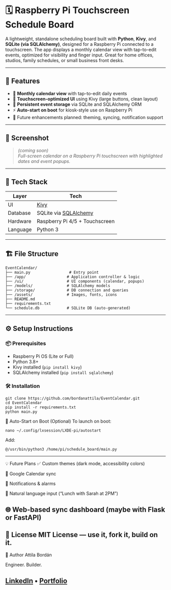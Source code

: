 # 🗓️ Raspberry Pi Touchscreen Schedule Board

A lightweight, standalone scheduling board built with **Python**, **Kivy**, and **SQLite (via SQLAlchemy)**, designed for a Raspberry Pi connected to a touchscreen. The app displays a monthly calendar view with tap-to-edit events, optimized for visibility and finger input. Great for home offices, studios, family schedules, or small business front desks.

---

## 🚀 Features

- 📆 **Monthly calendar view** with tap-to-edit daily events
- 📱 **Touchscreen-optimized UI** using Kivy (large buttons, clean layout)
- 💾 **Persistent event storage** via SQLite and SQLAlchemy ORM
- ⚡ **Auto-start on boot** for kiosk-style use on Raspberry Pi
- 🌙 Future enhancements planned: theming, syncing, notification support

---

## 📸 Screenshot

> *(coming soon)*  
> _Full-screen calendar on a Raspberry Pi touchscreen with highlighted dates and event popups._

---

## 🧱 Tech Stack

| Layer       | Tech                             |
|-------------|----------------------------------|
| UI          | [Kivy](https://kivy.org/)        |
| Database    | SQLite via [SQLAlchemy](https://www.sqlalchemy.org/) |
| Hardware    | Raspberry Pi 4/5 + Touchscreen   |
| Language    | Python 3                         |

---

## 🏗️ File Structure
```commandline
EventCalendar/
├── main.py                 # Entry point
├── /app/                  # Application controller & logic
├── /ui/                   # UI components (calendar, popups)
├── /models/               # SQLAlchemy models
├── /storage/              # DB connection and queries
├── /assets/               # Images, fonts, icons
├── README.md
├── requirements.txt
└── schedule.db            # SQLite DB (auto-generated)
```

---

## ⚙️ Setup Instructions

### 📦 Prerequisites
- Raspberry Pi OS (Lite or Full)
- Python 3.8+
- Kivy installed (`pip install kivy`)
- SQLAlchemy installed (`pip install sqlalchemy`)

### 🛠 Installation

```commandline
git clone https://github.com/bordanattila/EventCalendar.git
cd EventCalendar
pip install -r requirements.txt
python main.py
```

🔁 Auto-Start on Boot (Optional)
To launch on boot:
```commandline
nano ~/.config/lxsession/LXDE-pi/autostart
```
Add:
```commandline
@/usr/bin/python3 /home/pi/schedule_board/main.py
```

---
💡 Future Plans
✅ Custom themes (dark mode, accessibility colors)

🔄 Google Calendar sync

🔔 Notifications & alarms

🧠 Natural language input (“Lunch with Sarah at 2PM”)

🌐 Web-based sync dashboard (maybe with Flask or FastAPI)
---
📜 License
MIT License — use it, fork it, build on it.
---
🤘 Author
Attila Bordán

Engineer. Builder. 

[LinkedIn](https://www.linkedin.com/in/bordanattila/) • [Portfolio]((https://bordanattila.github.io/Portfolio/))
---

